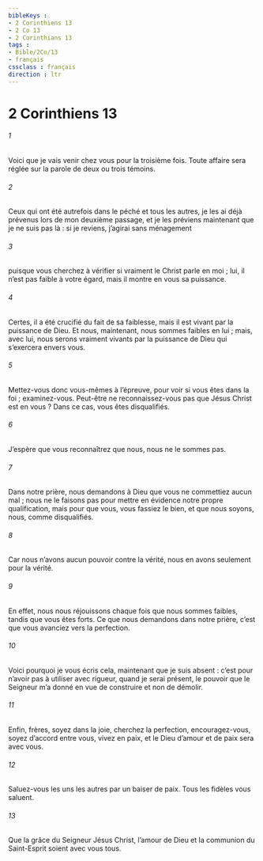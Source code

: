 ```yaml
---
bibleKeys : 
- 2 Corinthiens 13
- 2 Co 13
- 2 Corinthians 13
tags : 
- Bible/2Co/13
- français
cssclass : français
direction : ltr
---
```


# 2 Corinthiens 13

###### 1
Voici que je vais venir chez vous pour la troisième fois. Toute affaire sera réglée sur la parole de deux ou trois témoins.
###### 2
Ceux qui ont été autrefois dans le péché et tous les autres, je les ai déjà prévenus lors de mon deuxième passage, et je les préviens maintenant que je ne suis pas là : si je reviens, j’agirai sans ménagement
###### 3
puisque vous cherchez à vérifier si vraiment le Christ parle en moi ; lui, il n’est pas faible à votre égard, mais il montre en vous sa puissance.
###### 4
Certes, il a été crucifié du fait de sa faiblesse, mais il est vivant par la puissance de Dieu. Et nous, maintenant, nous sommes faibles en lui ; mais, avec lui, nous serons vraiment vivants par la puissance de Dieu qui s’exercera envers vous.
###### 5
Mettez-vous donc vous-mêmes à l’épreuve, pour voir si vous êtes dans la foi ; examinez-vous. Peut-être ne reconnaissez-vous pas que Jésus Christ est en vous ? Dans ce cas, vous êtes disqualifiés.
###### 6
J’espère que vous reconnaîtrez que nous, nous ne le sommes pas.
###### 7
Dans notre prière, nous demandons à Dieu que vous ne commettiez aucun mal ; nous ne le faisons pas pour mettre en évidence notre propre qualification, mais pour que vous, vous fassiez le bien, et que nous soyons, nous, comme disqualifiés.
###### 8
Car nous n’avons aucun pouvoir contre la vérité, nous en avons seulement pour la vérité.
###### 9
En effet, nous nous réjouissons chaque fois que nous sommes faibles, tandis que vous êtes forts. Ce que nous demandons dans notre prière, c’est que vous avanciez vers la perfection.
###### 10
Voici pourquoi je vous écris cela, maintenant que je suis absent : c’est pour n’avoir pas à utiliser avec rigueur, quand je serai présent, le pouvoir que le Seigneur m’a donné en vue de construire et non de démolir.
###### 11
Enfin, frères, soyez dans la joie, cherchez la perfection, encouragez-vous, soyez d’accord entre vous, vivez en paix, et le Dieu d’amour et de paix sera avec vous.
###### 12
Saluez-vous les uns les autres par un baiser de paix. Tous les fidèles vous saluent.
###### 13
Que la grâce du Seigneur Jésus Christ, l’amour de Dieu et la communion du Saint-Esprit soient avec vous tous.
